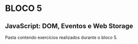 # BLOCO 5

## JavaScript: DOM, Eventos e Web Storage

Pasta contendo exercícios realizados durante o bloco 5.
